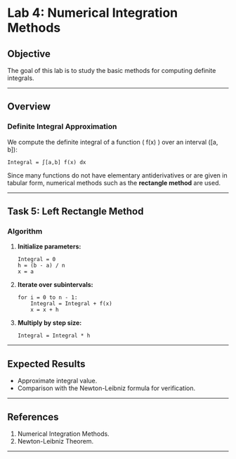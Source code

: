 # **Lab 4: Numerical Integration Methods**  

## **Objective**  
The goal of this lab is to study the basic methods for computing definite integrals.  

---

## **Overview**  

### **Definite Integral Approximation**  
We compute the definite integral of a function \( f(x) \) over an interval \([a, b]\):  

```
Integral = ∫[a,b] f(x) dx
```

Since many functions do not have elementary antiderivatives or are given in tabular form, numerical methods such as the **rectangle method** are used.  

---

## **Task 5: Left Rectangle Method**  

### **Algorithm**  

1. **Initialize parameters:**  
   ```
   Integral = 0  
   h = (b - a) / n  
   x = a  
   ```
2. **Iterate over subintervals:**  
   ```
   for i = 0 to n - 1:
       Integral = Integral + f(x)  
       x = x + h  
   ```
3. **Multiply by step size:**  
   ```
   Integral = Integral * h
   ```

---


## **Expected Results**  
- Approximate integral value.  
- Comparison with the Newton-Leibniz formula for verification.  

---

## **References**  
1. Numerical Integration Methods.  
2. Newton-Leibniz Theorem.  

---
